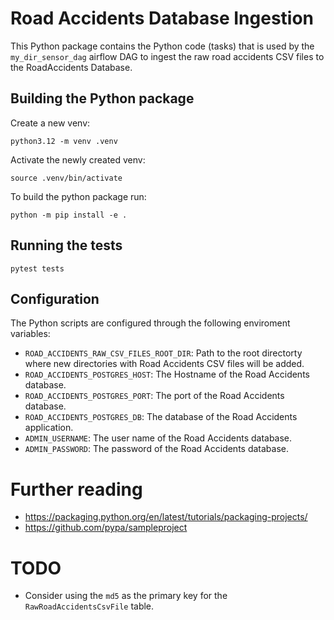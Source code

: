 # Road Accidents Database Ingestion

This Python package contains the Python code (tasks) that is used by the `my_dir_sensor_dag` airflow DAG to ingest the raw road accidents CSV files to the RoadAccidents Database.

## Building the Python package

Create a new venv:

```
python3.12 -m venv .venv
```

Activate the newly created venv:
```
source .venv/bin/activate
```

To build the python package run:
```
python -m pip install -e .
```

## Running the tests

```
pytest tests
```

## Configuration

The Python scripts are configured through the following enviroment variables:

- `ROAD_ACCIDENTS_RAW_CSV_FILES_ROOT_DIR`: Path to the root directorty where new directories with Road Accidents CSV files will be added.
- `ROAD_ACCIDENTS_POSTGRES_HOST`: The Hostname of the Road Accidents database.
- `ROAD_ACCIDENTS_POSTGRES_PORT`: The port of the Road Accidents database.
- `ROAD_ACCIDENTS_POSTGRES_DB`: The database of the Road Accidents application.
- `ADMIN_USERNAME`: The user name of the Road Accidents database.
- `ADMIN_PASSWORD`: The password of the Road Accidents database.

# Further reading

- https://packaging.python.org/en/latest/tutorials/packaging-projects/
- https://github.com/pypa/sampleproject


# TODO

- Consider using the `md5` as the primary key for the `RawRoadAccidentsCsvFile` table.
